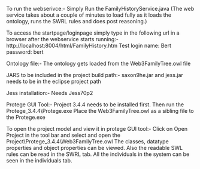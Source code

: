 
To run the webserivce:- 
Simply Run the FamilyHistoryService.java
(The web service takes about a couple of minutes to load fully as it loads the ontology, runs the SWRL rules and does post reasoning.)


To access the startpage/loginpage simply type in the following url in a browser after the webservice starts running:-
http://localhost:8004/html/FamilyHistory.htm
Test login name: Bert
       password: bert


Ontology file:-
The ontology gets loaded from the Web3FamilyTree.owl file

JARS to be included in the project build path:-
saxon9he.jar
and 
jess.jar needs to be in the eclipse project path


Jess installation:-
Needs Jess70p2

Protege GUI Tool:-
Project 3.4.4 needs to be installed first.
Then run the Protege_3.4.4\Protege.exe
Place the Web3FamilyTree.owl as a sibling file to the Protege.exe

To open the project model and view it in protege GUI tool:-
Click on Open Project in the tool bar and select and open the Project\Protege_3.4.4\Web3FamilyTree.owl
The classes, datatype properties and object properties can be viewed.
Also the readable SWL rules can be read in the SWRL tab.
All the individuals in the system can be seen in the individuals tab.
